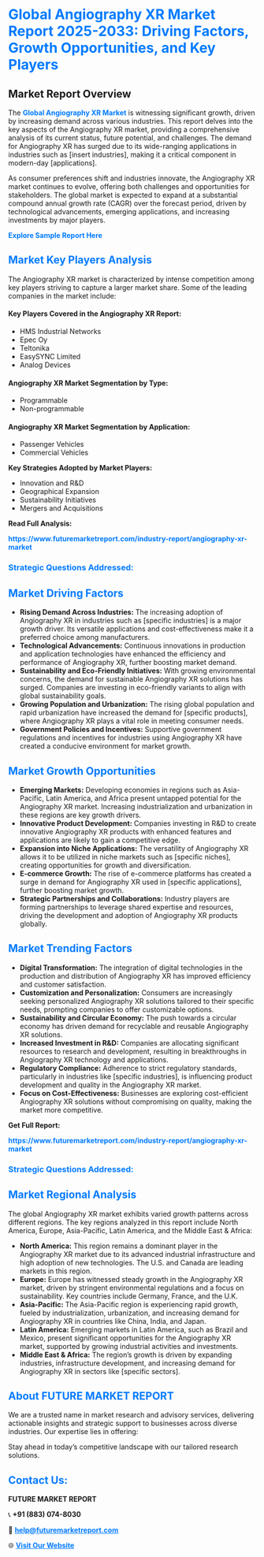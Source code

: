 <h1 style="color: #007BFF;">Global Angiography XR Market Report 2025-2033: Driving Factors, Growth Opportunities, and Key Players</h1>

<section id="overview">
<h2>Market Report Overview</h2>
<p>The <a href="https://www.futuremarketreport.com/industry-report/angiography-xr-market" style="color: #007BFF; text-decoration: none;"><strong>Global Angiography XR Market</strong></a> is witnessing significant growth, driven by increasing demand across various industries. This report delves into the key aspects of the Angiography XR market, providing a comprehensive analysis of its current status, future potential, and challenges. The demand for Angiography XR has surged due to its wide-ranging applications in industries such as [insert industries], making it a critical component in modern-day [applications].</p>
<p>As consumer preferences shift and industries innovate, the Angiography XR market continues to evolve, offering both challenges and opportunities for stakeholders. The global market is expected to expand at a substantial compound annual growth rate (CAGR) over the forecast period, driven by technological advancements, emerging applications, and increasing investments by major players.</p>
</section>

<section id="overview">
<p><a href="https://www.futuremarketreport.com/request-sample/reportId=33012" style="color: #007BFF; text-decoration: none;"><strong>Explore Sample Report Here</strong></a></p>
</section>

<section id="key-players">
<h2 style="color: #007BFF;">Market Key Players Analysis</h2>
<p>The Angiography XR market is characterized by intense competition among key players striving to capture a larger market share. Some of the leading companies in the market include:</p>
<h4>Key Players Covered in the Angiography XR Report:</h4>
<ul><li>HMS Industrial Networks</li><li>Epec Oy</li><li>Teltonika</li><li>EasySYNC Limited</li><li>Analog Devices</li></ul>
<h4>Angiography XR Market Segmentation by Type:</h4>
<ul><li>Programmable</li><li>Non-programmable</li></ul>

<h4>Angiography XR Market Segmentation by Application:</h4>
<ul><li>Passenger Vehicles</li><li>Commercial Vehicles</li></ul>
<p><strong>Key Strategies Adopted by Market Players:</strong></p>
<ul>
<li>Innovation and R&D</li>
<li>Geographical Expansion</li>
<li>Sustainability Initiatives</li>
<li>Mergers and Acquisitions</li>
</ul>
</section>

<section>
<p><strong>Read Full Analysis: </strong></p><a href="https://www.futuremarketreport.com/industry-report/angiography-xr-market" style="color: #007BFF; text-decoration: none;"><strong>https://www.futuremarketreport.com/industry-report/angiography-xr-market</strong></a>
<h3 style="color: #007BFF;">Strategic Questions Addressed:</h3>
</section>

<section id="driving-factors">
<h2 style="color: #007BFF;">Market Driving Factors</h2>
<ul>
<li><strong>Rising Demand Across Industries:</strong> The increasing adoption of Angiography XR in industries such as [specific industries] is a major growth driver. Its versatile applications and cost-effectiveness make it a preferred choice among manufacturers.</li>
<li><strong>Technological Advancements:</strong> Continuous innovations in production and application technologies have enhanced the efficiency and performance of Angiography XR, further boosting market demand.</li>
<li><strong>Sustainability and Eco-Friendly Initiatives:</strong> With growing environmental concerns, the demand for sustainable Angiography XR solutions has surged. Companies are investing in eco-friendly variants to align with global sustainability goals.</li>
<li><strong>Growing Population and Urbanization:</strong> The rising global population and rapid urbanization have increased the demand for [specific products], where Angiography XR plays a vital role in meeting consumer needs.</li>
<li><strong>Government Policies and Incentives:</strong> Supportive government regulations and incentives for industries using Angiography XR have created a conducive environment for market growth.</li>
</ul>
</section>

<section id="growth-opportunities">
<h2 style="color: #007BFF;">Market Growth Opportunities</h2>
<ul>
<li><strong>Emerging Markets:</strong> Developing economies in regions such as Asia-Pacific, Latin America, and Africa present untapped potential for the Angiography XR market. Increasing industrialization and urbanization in these regions are key growth drivers.</li>
<li><strong>Innovative Product Development:</strong> Companies investing in R&D to create innovative Angiography XR products with enhanced features and applications are likely to gain a competitive edge.</li>
<li><strong>Expansion into Niche Applications:</strong> The versatility of Angiography XR allows it to be utilized in niche markets such as [specific niches], creating opportunities for growth and diversification.</li>
<li><strong>E-commerce Growth:</strong> The rise of e-commerce platforms has created a surge in demand for Angiography XR used in [specific applications], further boosting market growth.</li>
<li><strong>Strategic Partnerships and Collaborations:</strong> Industry players are forming partnerships to leverage shared expertise and resources, driving the development and adoption of Angiography XR products globally.</li>
</ul>
</section>

<section id="trending-factors">
<h2 style="color: #007BFF;">Market Trending Factors</h2>
<ul>
<li><strong>Digital Transformation:</strong> The integration of digital technologies in the production and distribution of Angiography XR has improved efficiency and customer satisfaction.</li>
<li><strong>Customization and Personalization:</strong> Consumers are increasingly seeking personalized Angiography XR solutions tailored to their specific needs, prompting companies to offer customizable options.</li>
<li><strong>Sustainability and Circular Economy:</strong> The push towards a circular economy has driven demand for recyclable and reusable Angiography XR solutions.</li>
<li><strong>Increased Investment in R&D:</strong> Companies are allocating significant resources to research and development, resulting in breakthroughs in Angiography XR technology and applications.</li>
<li><strong>Regulatory Compliance:</strong> Adherence to strict regulatory standards, particularly in industries like [specific industries], is influencing product development and quality in the Angiography XR market.</li>
<li><strong>Focus on Cost-Effectiveness:</strong> Businesses are exploring cost-efficient Angiography XR solutions without compromising on quality, making the market more competitive.</li>
</ul>
</section>

<section>
<p><strong>Get Full Report: </strong></p><a href="https://www.futuremarketreport.com/industry-report/angiography-xr-market" style="color: #007BFF; text-decoration: none;"><strong>https://www.futuremarketreport.com/industry-report/angiography-xr-market</strong></a>
<h3 style="color: #007BFF;">Strategic Questions Addressed:</h3>
</section>


<section id="regional-analysis">
<h2 style="color: #007BFF;">Market Regional Analysis</h2>
<p>The global Angiography XR market exhibits varied growth patterns across different regions. The key regions analyzed in this report include North America, Europe, Asia-Pacific, Latin America, and the Middle East & Africa:</p>
<ul>
<li><strong>North America:</strong> This region remains a dominant player in the Angiography XR market due to its advanced industrial infrastructure and high adoption of new technologies. The U.S. and Canada are leading markets in this region.</li>
<li><strong>Europe:</strong> Europe has witnessed steady growth in the Angiography XR market, driven by stringent environmental regulations and a focus on sustainability. Key countries include Germany, France, and the U.K.</li>
<li><strong>Asia-Pacific:</strong> The Asia-Pacific region is experiencing rapid growth, fueled by industrialization, urbanization, and increasing demand for Angiography XR in countries like China, India, and Japan.</li>
<li><strong>Latin America:</strong> Emerging markets in Latin America, such as Brazil and Mexico, present significant opportunities for the Angiography XR market, supported by growing industrial activities and investments.</li>
<li><strong>Middle East & Africa:</strong> The region’s growth is driven by expanding industries, infrastructure development, and increasing demand for Angiography XR in sectors like [specific sectors].</li>
</ul>
</section>

<footer>
<h2 style="color: #007BFF;">About FUTURE MARKET REPORT</h2>
<p>We are a trusted name in market research and advisory services, delivering actionable insights and strategic support to businesses across diverse industries. Our expertise lies in offering:</p>

<p>Stay ahead in today’s competitive landscape with our tailored research solutions.</p>

<h2 style="color: #007BFF;">Contact Us:</h2>
<p><strong>FUTURE MARKET REPORT</strong></p>
<p>📞 <strong>+91 (883) 074-8030</strong></p>
<p>📧 <strong><a href="mailto:help@futuremarketreport.com" style="color: #007BFF;">help@futuremarketreport.com</a></strong></p>
<p>🌐 <strong><a href="https://www.futuremarketreport.com/" style="color: #007BFF;">Visit Our Website</a></strong></p>
</footer>